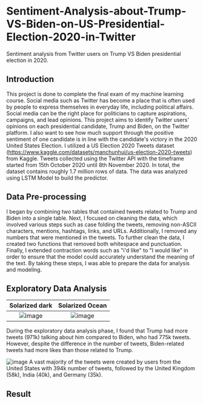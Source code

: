# Sentiment-Analysis-about-Trump-VS-Biden-on-US-Presidential-Election-2020-in-Twitter
Sentiment analysis from Twitter users on Trump VS Biden presidential election in 2020.

## Introduction
This project is done to complete the final exam of my machine learning course. Social media such as Twitter has become a place that is often used by people to express themselves in everyday life, including political affairs. Social media can be the right place for politicians to capture aspirations, campaigns, and lead opinions. This project aims to identify Twitter users' opinions on each presidential candidate, Trump and Biden, on the Twitter platform. I also want to see how much support through the positive sentiment of one candidate is in line with the candidate's victory in the 2020 United States Election.
I utilized a US Election 2020 Tweets dataset (https://www.kaggle.com/datasets/manchunhui/us-election-2020-tweets) from Kaggle. Tweets collected using the Twitter API with the timeframe started from 15th October 2020 until 8th November 2020. In total, the dataset contains roughly 1.7 million rows of data. The data was analyzed using LSTM Model to build the predictor. 

## Data Pre-processing
I began by combining two tables that contained tweets related to Trump and Biden into a single table. Next, I focused on cleaning the data, which involved various steps such as case folding the tweets, removing non-ASCII characters, mentions, hashtags, links, and URLs. Additionally, I removed any numbers that were mentioned in the tweets. To further clean the data, I created two functions that removed both whitespace and punctuation. Finally, I extended contraction words such as "i'd like" to "I would like" in order to ensure that the model could accurately understand the meaning of the text. By taking these steps, I was able to prepare the data for analysis and modeling.

## Exploratory Data Analysis
Solarized dark             |  Solarized Ocean
:-------------------------:|:-------------------------:
![image](https://user-images.githubusercontent.com/82467138/232245394-18ec7b38-dc47-44a2-a7a4-3d79e7ee9725.png) |  ![image](https://user-images.githubusercontent.com/82467138/232244693-2d483039-4891-44c9-b53c-28faabd63f88.png)

During the exploratory data analysis phase, I found that Trump had more tweets (971k) talking about him compared to Biden, who had 775k tweets. However, despite the difference in the number of tweets, Biden-related tweets had more likes than those related to Trump. 

![image](https://user-images.githubusercontent.com/82467138/232245498-8ac55755-fe72-4f76-b194-785d911e91f2.png)
A vast majority of the tweets were created by users from the United States with 394k number of tweets, followed by the United Kingdom (58k), India (40k), and Germany (35k).



## Result
